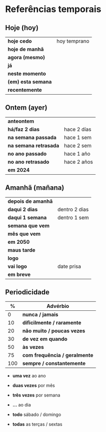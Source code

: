 # Referências temporais

## Hoje (hoy)

|                         |              |
| --                      | --           |
| **hoje cedo**           | hoy temprano |
| **hoje de manhã**       |              |
| **agora (mesmo)**       |              |
| **já**                  |              |
| **neste momento**       |              |
| **(em) esta semana**    |              |
| **recentemente**        |              |

## Ontem (ayer)

|                         |              |
| --                      | --           |
| **anteontem**           |              |
| **há/faz 2 dias**       | hace 2 días  |
| **na semana passada**   | hace 1 sem   |
| **na semana retrasada** | hace 2 sem   |
| **no ano passado**      | hace 1 año   |
| **no ano retrasado**    | hace 2 años  |
| **em 2024**             |              |

## Amanhã (mañana)

|                         |              |
| --                      | --           |
| **depois de amanhã**    |              |
| **daqui 2 dias**        | dentro 2 dias|
| **daqui 1 semana**      | dentro 1 sem |
| **semana que vem**      |              |
| **mês que vem**         |              |
| **em 2050**             |              |
| **maus tarde**          |              |
| **logo**                |              |
| **vai logo**            | date prisa   |
| **em breve**            |              |

## Periodicidade

| %   | Advérbio                         |
| --  | --                               |
| 0   | **nunca / jamais**               |
| 10  | **dificilmente / raramente**     |
| 20  | **não muito / poucas vezes**     |
| 30  | **de vez em quando**             |
| 50  | **às vezes**                     |
| 75  | **com frequência / geralmente**  |
| 100 | **sempre / constantemente**      |

* **uma vez** ao ano
* **duas vezes** por mês
* **três vezes** por semana
* **...** ao dia

* **todo** sábado / domingo
* **todas** as terças / sextas

